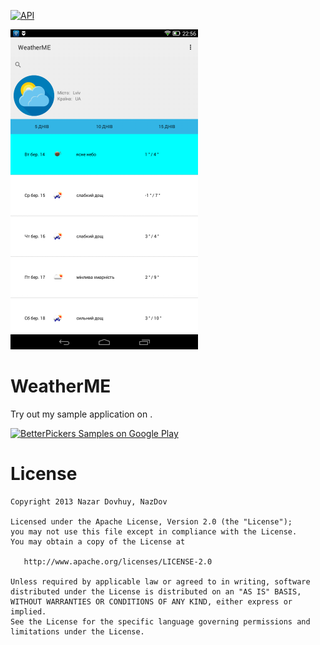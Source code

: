 [![API](https://img.shields.io/badge/API-10%2B-brightgreen.svg?style=flat)](https://android-arsenal.com/api?level=10)

<img src="https://raw.githubusercontent.com/NazDov/WeatherME/master/samples/screenshot.png" width="300" >

WeatherME
=========================

Try out my sample application on .

<a href="http://s000.tinyupload.com/download.php?file_id=22153366913794932319&t=2215336691379493231961344">
  <img alt="BetterPickers Samples on Google Play"
         src="http://diylogodesigns.com/blog/wp-content/uploads/2016/06/blue-color-free-Download-Button.png" width="140" />
</a>


License
=======

    Copyright 2013 Nazar Dovhuy, NazDov

    Licensed under the Apache License, Version 2.0 (the "License");
    you may not use this file except in compliance with the License.
    You may obtain a copy of the License at

       http://www.apache.org/licenses/LICENSE-2.0

    Unless required by applicable law or agreed to in writing, software
    distributed under the License is distributed on an "AS IS" BASIS,
    WITHOUT WARRANTIES OR CONDITIONS OF ANY KIND, either express or implied.
    See the License for the specific language governing permissions and
    limitations under the License.
